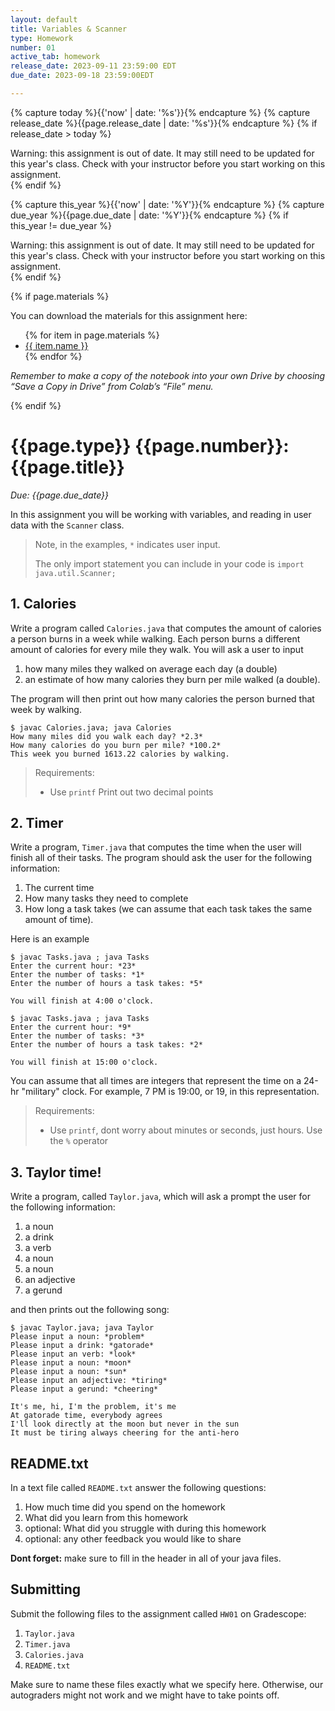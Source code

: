 ```yaml
---
layout: default
title: Variables & Scanner
type: Homework
number: 01
active_tab: homework
release_date: 2023-09-11 23:59:00 EDT
due_date: 2023-09-18 23:59:00EDT

---
```


<!-- Check whether the assignment is ready to release -->
{% capture today %}{{'now' | date: '%s'}}{% endcapture %}
{% capture release_date %}{{page.release_date | date: '%s'}}{% endcapture %}
{% if release_date > today %} 
<div class="alert alert-danger">
Warning: this assignment is out of date.  It may still need to be updated for this year's class.  Check with your instructor before you start working on this assignment.
</div>
{% endif %}
<!-- End of check whether the assignment is up to date -->


<!-- Check whether the assignment is up to date -->
{% capture this_year %}{{'now' | date: '%Y'}}{% endcapture %}
{% capture due_year %}{{page.due_date | date: '%Y'}}{% endcapture %}
{% if this_year != due_year %} 
<div class="alert alert-danger">
Warning: this assignment is out of date.  It may still need to be updated for this year's class.  Check with your instructor before you start working on this assignment.
</div>
{% endif %}
<!-- End of check whether the assignment is up to date -->



{% if page.materials %}
<div class="alert alert-info">
You can download the materials for this assignment here:
<ul>
{% for item in page.materials %}
<li><a href="{{item.url}}">{{ item.name }}</a></li>
{% endfor %}
</ul>


<i>Remember to make a copy of the notebook into your own Drive by choosing “Save a Copy in Drive” from Colab’s “File” menu.</i>

</div>
{% endif %}





{{page.type}} {{page.number}}: {{page.title}}
=============================================================

_Due: {{page.due_date}}_

In this assignment you will be working with variables, and reading in user data with the `Scanner` class. 

> Note, in the examples, `*` indicates user input.
>
> The only import statement you can include in your code is `import java.util.Scanner;`

## 1. Calories

Write a program called `Calories.java` that computes the amount of calories a person burns in a week while walking. Each person burns a different amount of calories for every mile they walk. You will ask a user to input
 
1. how many miles they walked on average each day (a double)
2. an estimate of how many calories they burn per mile walked (a double).

The program will then print out how many calories the person burned that week by walking.

```
$ javac Calories.java; java Calories
How many miles did you walk each day? *2.3*
How many calories do you burn per mile? *100.2*
This week you burned 1613.22 calories by walking.
```

>Requirements:
>
> - Use `printf` Print out two decimal points

## 2. Timer
Write a program, `Timer.java` that computes the time when the user will finish all of their tasks. The program should ask the user for the following information:

1. The current time
2. How many tasks they need to complete
3. How long a task takes (we can assume that each task takes the same amount of time).

Here is an example

```
$ javac Tasks.java ; java Tasks
Enter the current hour: *23*
Enter the number of tasks: *1*
Enter the number of hours a task takes: *5*

You will finish at 4:00 o'clock.

$ javac Tasks.java ; java Tasks
Enter the current hour: *9*
Enter the number of tasks: *3*
Enter the number of hours a task takes: *2*

You will finish at 15:00 o'clock.
```

You can assume that all times are integers that represent the time on a 24-hr "military" clock. For example, 7 PM is 19:00, or 19, in this representation.

>Requirements:
>
> - Use `printf`, dont worry about minutes or seconds, just hours.
> Use the `%` operator


## 3. Taylor time! 

Write a program, called `Taylor.java`, which will ask a prompt the user for the following information:

1. a noun
2. a drink
2. a verb
3. a noun
3. a noun
4. an adjective
4. a gerund

and then prints out the following song:

```
$ javac Taylor.java; java Taylor
Please input a noun: *problem*
Please input a drink: *gatorade*
Please input an verb: *look*
Please input a noun: *moon*
Please input a noun: *sun*
Please input an adjective: *tiring*
Please input a gerund: *cheering*

It's me, hi, I'm the problem, it's me
At gatorade time, everybody agrees
I'll look directly at the moon but never in the sun
It must be tiring always cheering for the anti-hero
```



## README.txt

In a text file called `README.txt` answer the following questions:

1. How much time did you spend on the homework
2. What did you learn from this homework
3. optional: What did you struggle with during this homework
4. optional: any other feedback you would like to share

**Dont forget:** make sure to fill in the header in all of your java files.

## Submitting

Submit the following files to the assignment called `HW01` on Gradescope:

1. `Taylor.java`
2. `Timer.java`
3. `Calories.java`
4. `README.txt`

Make sure to name these files exactly what we specify here. Otherwise,
our autograders might not work and we might have to take points off.

